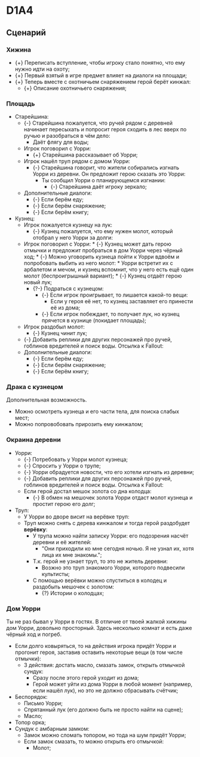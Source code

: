# D1A4
## Сценарий

### Хижина

  * {+} Переписать вступление, чтобы игроку стало понятно, что ему нужно идти на охоту;
  * {+} Первый взятый в игре предмет влияет на диалоги на площади;
  * {+} Теперь вместе с охотничьем снаряжением герой берёт кинжал:
     * {+} Описание охотничьего снаряжения;

### Площадь

   * Cтарейшина:
      * {-} Старейшина пожалуется, что ручей рядом с деревней начинает пересыхать и попросит героя сходить в лес вверх по ручью и разобраться в чём дело:
          * Даёт флягу для воды;
      * Игрок поговорил с Уорри:
         * {+} Старейшина рассказывает об Уорри;
      * Игрок нашёл труп рядом с домом Уорри:
         * {-} Старейшина говорит, что жители собирались изгнать Уорри из деревни. Он предложит герою сказать это Уорри:
            * Ты сообщил Уорри о планирующемся изгнании:
               * {-} Старейшина даёт игроку зеркало;
      * Дополнительные диалоги:
         * {-} Если берём еду;
         * {-} Если берём снаряжение;
         * {-} Если берём книгу;
   * Кузнец:
      * Игрок пожалуется кузнецу на лук:
         * {-} Кузнец пожалуется, что ему нужен молот, который отобрал у него Уорри за долги:
      * Игрок поговорил с Уорри:
            * {-} Кузнец может дать герою отмычки и предложит пробраться в дом Уорри через чёрный ход;
            * {-} Можно уговорить кузнеца пойти к Уорри вдвоём и попробовать выбить из него молот:
               * Уорри встретит их с арбалетом и мечом, и кузнец вспомнит, что у него есть ещё один молот (беспроигрышный вариант);
                  * {-} Кузнец отдаёт герою новый лук;
         * {?-} Подраться с кузнецом:
            * {-} Если игрок проигрывает, то лишается какой-то вещи:
               * Если у героя её нет, то кузнец заставляет его принести её из дома;
            * {-} Если игрок побеждает, то получает лук, но кузнец прячется в кузнице (покидает площадь);
      * Игрок раздобыл молот:
         * {-} Кузнец чинит лук;
      * {-} Добавить реплики для других персонажей про ручей, гоблинов вредителей и поиск воды. Отсылка к Fallout:
      * Дополнительные диалоги:
         * {-} Если берём еду;
         * {-} Если берём снаряжение;
         * {-} Если берём книгу;

### Драка с кузнецом
Дополнительная возможность.

   * Можно осмотреть кузнеца и его части тела, для поиска слабых мест;
   * Можно попровобовать прирозить ему кинжалом;

### Окраина деревни

   * Уорри:
      * {-} Потребовать у Уорри молот кузнеца;
      * {-} Спросить у Уорри о трупе;
      * {-} Уорри обрадуется новости, что его хотели изгнать из деревни;
      * {-} Добавить реплики для других персонажей про ручей, гоблинов вредителей и поиск воды. Отсылка к Fallout:
      * Если герой достал мешок золота со дна колодца:
         * {-} В обмен на мешочек золота Уорри отдаст молот кузнеца и простит герою его долг;
   * Труп:
      * У Уорри во дворе висит на верёвке труп:
      * Труп можно снять с дерева кинжалом и тогда герой раздобудет **верёвку**:
         * У трупа можно найти записку Уорри: его подозрения насчёт деревни и её жителей:
            * "Они приходили ко мне сегодня ночью. Я не узнал их, хотя лица их мне знакомы.";
         * Т.к. герой не узнает труп, то это не житель деревни:
            * Возжно это труп знакомого Уорри, которого подвесили культисты;
         * С помощью верёвки можно спуститься в колодец и раздобыть мешочек с золотом:
            * {?} Истории о колодцах;

### Дом Уорри
Ты не раз бывал у Уорри в гостях. В отличие от твоей жалкой хижины дом Уорри, довольно просторный. Здесь несколько комнат и есть даже чёрный ход и погреб.

   * Если долго ковыряться, то на действия игрока придёт Уорри и прогонит героя, заставив оставить некоторые вещи (в том числе отмычки):
      * 3 действия: достать масло, смазать замок, открыть отмычкой сундук:
         * Сразу после этого герой уходит из дома;
         * Герой может уйти из дома Уорри в любой момент (например, если нашёл лук), но это не должно сбрасывать счётчик;
   * Беспорядок:
      * Письмо Уорри;
      * Спрятанный лук (его должно быть не просто найти на сцене);
      * Масло;
   * Топор орка;
   * Сундук с амбарным замком:
      * Замок можно сломать топором, но тода на шум придёт Уорри;
      * Если замок смазать, то можно открыть его отмычкой:
         * Молот;
